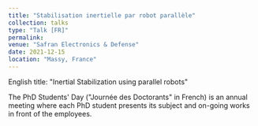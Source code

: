 ```yaml
---
title: "Stabilisation inertielle par robot parallèle"
collection: talks
type: "Talk [FR]"
permalink: 
venue: "Safran Electronics & Defense"
date: 2021-12-15
location: "Massy, France"
---
```


English title: "Inertial Stabilization using parallel robots"

The PhD Students' Day ("Journée des Doctorants" in French) is an annual meeting where each PhD student presents its subject and on-going works in front of the employees.
